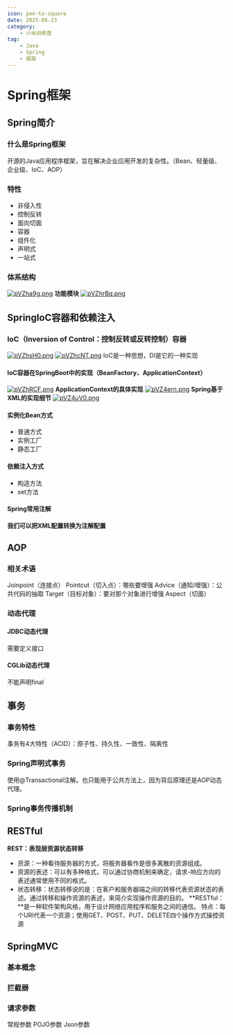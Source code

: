 ```yaml
---
icon: pen-to-square
date: 2025-06-23
category:
    - 小米训练营
tag:
    - Java
    - Spring
    - 框架
---
```

# Spring框架
## Spring简介
### 什么是Spring框架
开源的Java应用程序框架，旨在解决企业应用开发的复杂性。（Bean、轻量级、企业级、IoC、AOP）
### 特性
- 非侵入性
- 控制反转
- 面向切面
- 容器
- 组件化
- 声明式
- 一站式
### 体系结构
[![pVZha9g.png](https://s21.ax1x.com/2025/06/23/pVZha9g.png)](https://imgse.com/i/pVZha9g)
**功能模块**
[![pVZhrBq.png](https://s21.ax1x.com/2025/06/23/pVZhrBq.png)](https://imgse.com/i/pVZhrBq)
## SpringIoC容器和依赖注入
### IoC（Inversion of Control：控制反转或反转控制）容器
[![pVZhsH0.png](https://s21.ax1x.com/2025/06/23/pVZhsH0.png)](https://imgse.com/i/pVZhsH0)
[![pVZhcNT.png](https://s21.ax1x.com/2025/06/23/pVZhcNT.png)](https://imgse.com/i/pVZhcNT)
IoC是一种思想，DI是它的一种实现
#### IoC容器在SpringBoot中的实现（BeanFactory、ApplicationContext）
[![pVZhRCF.png](https://s21.ax1x.com/2025/06/23/pVZhRCF.png)](https://imgse.com/i/pVZhRCF)
**ApplicationContext的具体实现**
[![pVZ4ern.png](https://s21.ax1x.com/2025/06/23/pVZ4ern.png)](https://imgse.com/i/pVZ4ern)
**Spring基于XML的实现细节**
[![pVZ4uV0.png](https://s21.ax1x.com/2025/06/23/pVZ4uV0.png)](https://imgse.com/i/pVZ4uV0)
#### 实例化Bean方式
- 普通方式
- 实例工厂
- 静态工厂
#### 依赖注入方式
- 构造方法
- set方法
#### Spring常用注解
**我们可以把XML配置转换为注解配置**
## AOP
### 相关术语
Joinpoint（连接点）
Pointcut（切入点）：哪些要增强
Advice（通知/增强）：公共代码的抽取
Target（目标对象）：要对那个对象进行增强
Aspect（切面）
### 动态代理
#### JDBC动态代理
需要定义接口
#### CGLib动态代理
不能声明final
## 事务
### 事务特性
事务有4大特性（ACID）：原子性、持久性、一致性、隔离性
### Spring声明式事务
使用@Transactional注解。也只能用于公共方法上，因为背后原理还是AOP动态代理。
### Spring事务传播机制

## RESTful
**REST：表现层资源状态转移**
- 资源：一种看待服务器的方式，将服务器看作是很多离散的资源组成。
- 资源的表述：可以有多种格式，可以通过协商机制来确定，请求-响应方向的表述通常使用不同的格式。
- 状态转移：状态转移说的是：在客户和服务器端之间的转移代表资源状态的表述。通过转移和操作资源的表述，来简介实现操作资源的目的。
**RESTful：**是一种软件架构风格，用于设计网络应用程序和服务之间的通信。
特点：每个URI代表一个资源；使用GET、POST、PUT、DELETE四个操作方式操控资源
## SpringMVC
### 基本概念
### 拦截器
### 请求参数
常规参数  POJO参数  Json参数

